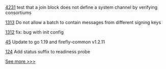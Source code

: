 
[4231](https://github.com/hyperledger/fabric/pull/4231) test that a join block does not define a system channel by verifying consortiums

[1313](https://github.com/hyperledger/firefly/pull/1313) Do not allow a batch to contain messages from different signing keys

[1312](https://github.com/hyperledger/firefly/pull/1312) fix: bug with init config

[45](https://github.com/hyperledger/firefly-signer/pull/45) Update to go 1.19 and firefly-common v1.2.11

[124](https://github.com/hyperledger/firefly-tokens-erc1155/pull/124) Add status suffix to readiness probe


[See more >>>](https://start-here.hyperledger.org/pull-requests)
